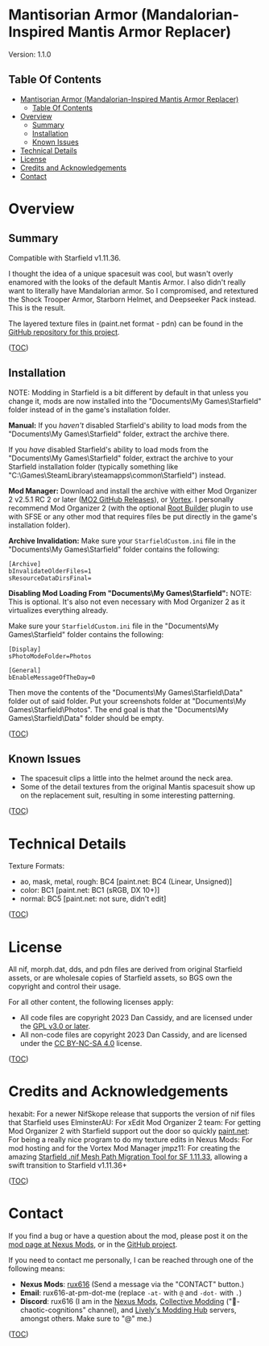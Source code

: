 Mantisorian Armor (Mandalorian-Inspired Mantis Armor Replacer)
==============================================================
Version: 1.1.0

Table Of Contents
-----------------
- [Mantisorian Armor (Mandalorian-Inspired Mantis Armor Replacer)](#mantisorian-armor-mandalorian-inspired-mantis-armor-replacer)
    - [Table Of Contents](#table-of-contents)
- [Overview](#overview)
    - [Summary](#summary)
    - [Installation](#installation)
    - [Known Issues](#known-issues)
- [Technical Details](#technical-details)
- [License](#license)
- [Credits and Acknowledgements](#credits-and-acknowledgements)
- [Contact](#contact)


Overview
========

Summary
-------
Compatible with Starfield v1.11.36.

I thought the idea of a unique spacesuit was cool, but wasn't overly enamored with the looks of the default Mantis Armor. I also didn't really want to literally have Mandalorian armor. So I compromised, and retextured the Shock Trooper Armor, Starborn Helmet, and Deepseeker Pack instead. This is the result.

The layered texture files in (paint.net format - pdn) can be found in the [GitHub repository for this project](https://github.com/rux616/starfield-mantisorian-armor).

([TOC](#table-of-contents))

Installation
------------
NOTE: Modding in Starfield is a bit different by default in that unless you change it, mods are now installed into the "Documents\My Games\Starfield" folder instead of in the game's installation folder.

**Manual:**
If you _haven't_ disabled Starfield's ability to load mods from the "Documents\My Games\Starfield" folder, extract the archive there.

If you _have_ disabled Starfield's ability to load mods from the "Documents\My Games\Starfield" folder, extract the archive to your Starfield installation folder (typically something like "C:\Games\SteamLibrary\steamapps\common\Starfield") instead.

**Mod Manager:**
Download and install the archive with either Mod Organizer 2 v2.5.1 RC 2 or later ([MO2 GitHub Releases](https://github.com/ModOrganizer2/modorganizer/releases)), or [Vortex](https://www.nexusmods.com/site/mods/1). I personally recommend Mod Organizer 2 (with the optional [Root Builder](https://kezyma.github.io/?p=rootbuilder) plugin to use with SFSE or any other mod that requires files be put directly in the game's installation folder).

**Archive Invalidation:**
Make sure your `StarfieldCustom.ini` file in the "Documents\My Games\Starfield" folder contains the following:

    [Archive]
    bInvalidateOlderFiles=1
    sResourceDataDirsFinal=

**Disabling Mod Loading From "Documents\My Games\Starfield":**
NOTE: This is optional. It's also not even necessary with Mod Organizer 2 as it virtualizes everything already.

Make sure your `StarfieldCustom.ini` file in the "Documents\My Games\Starfield" folder contains the following:

    [Display]
    sPhotoModeFolder=Photos

    [General]
    bEnableMessageOfTheDay=0

Then move the contents of the "Documents\My Games\Starfield\Data" folder out of said folder. Put your screenshots folder at "Documents\My Games\Starfield\Photos". The end goal is that the "Documents\My Games\Starfield\Data" folder should be empty.

([TOC](#table-of-contents))

Known Issues
------------
- The spacesuit clips a little into the helmet around the neck area.
- Some of the detail textures from the original Mantis spacesuit show up on the replacement suit, resulting in some interesting patterning.

([TOC](#table-of-contents))


Technical Details
=================
Texture Formats:
- ao, mask, metal, rough: BC4 [paint.net: BC4 (Linear, Unsigned)]
- color: BC1 [paint.net: BC1 (sRGB, DX 10+)]
- normal: BC5 [paint.net: not sure, didn't edit]

([TOC](#table-of-contents))


License
=======
All nif, morph.dat, dds, and pdn files are derived from original Starfield assets, or are wholesale copies of Starfield assets, so BGS own the copyright and control their usage.

For all other content, the following licenses apply:
- All code files are copyright 2023 Dan Cassidy, and are licensed under the [GPL v3.0 or later](https://www.gnu.org/licenses/gpl-3.0.en.html).
- All non-code files are copyright 2023 Dan Cassidy, and are licensed under the [CC BY-NC-SA 4.0](https://creativecommons.org/licenses/by-nc-sa/4.0/) license.

([TOC](#table-of-contents))


Credits and Acknowledgements
============================
hexabit: For a newer NifSkope release that supports the version of nif files that Starfield uses
ElminsterAU: For xEdit
Mod Organizer 2 team: For getting Mod Organizer 2 with Starfield support out the door so quickly
[paint.net](https://getpaint.net/): For being a really nice program to do my texture edits in
Nexus Mods: For mod hosting and for the Vortex Mod Manager
jmpz11: For creating the amazing [Starfield .nif Mesh Path Migration Tool for SF 1.11.33](https://www.nexusmods.com/starfield/mods/9234), allowing a swift transition to Starfield v1.11.36+

([TOC](#table-of-contents))

Contact
=======
If you find a bug or have a question about the mod, please post it on the [mod page at Nexus Mods](https://www.nexusmods.com/starfield/mods/5685), or in the [GitHub project](https://github.com/rux616/starfield-mantisorian-armor).

If you need to contact me personally, I can be reached through one of the following means:
- **Nexus Mods**: [rux616](https://www.nexusmods.com/users/124191) (Send a message via the "CONTACT" button.)
- **Email**: rux616-at-pm-dot-me (replace `-at-` with `@` and `-dot-` with `.`)
- **Discord**: rux616 (I am in the [Nexus Mods](https://discord.gg/nexusmods), [Collective Modding](https://discord.gg/pF9U5FmD6w) ("🔧-chaotic-cognitions" channel), and [Lively's Modding Hub](https://discord.gg/livelymods) servers, amongst others. Make sure to "@" me.)

([TOC](#table-of-contents))
